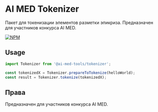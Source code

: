 # AI MED Tokenizer

Пакет для токенизации элементов разметки эпикриза. Предназначен для участников конкурса AI MED.

[![NPM](https://nodei.co/npm/@ai-med-tools/tokenizer.png?compact=true)](https://npmjs.org/package/@ai-med-tools/tokenizer)

## Usage

```ts
import Tokenizer from '@ai-med-tools/tokenizer';

const tokenizedX = Tokenizer.prepareToTokenize(helloWorld);
const result = Tokenizer.tokenize(tokenizedX);
```

## Права

Предназначен для участников конкурса AI MED.
